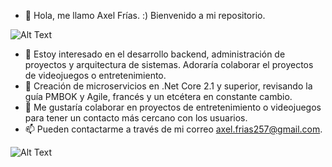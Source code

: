 - 👋 Hola, me llamo Axel Frías. :) Bienvenido a mi repositorio.

![Alt Text](https://giphy.com/gifs/masonramsey-mason-ramsey-cdNSp4L5vCU7aQrYnV)

- 👀 Estoy interesado en el desarrollo backend, administración de proyectos y arquitectura de sistemas. Adoraría colaborar el proyectos de videojuegos o entretenimiento.
- 🌱 Creación de microservicios en .Net Core 2.1 y superior, revisando la guía PMBOK y Agile, francés y un etcétera en constante cambio. 
- 💞️ Me gustaría colaborar en proyectos de entretenimiento o videojuegos para tener un contacto más cercano con los usuarios.
- 📫 Pueden contactarme a través de mi correo axel.frias257@gmail.com.

![Alt Text](https://giphy.com/gifs/customer-service-help-desk-call-center-lXiRzPb8C5JTJcfPq)
<!---
axelFrias1998/axelFrias1998 is a ✨ special ✨ repository because its `README.md` (this file) appears on your GitHub profile.
You can click the Preview link to take a look at your changes.
--->

